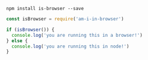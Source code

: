 `npm install is-browser --save`

```javascript
const isBrowser = require('am-i-in-browser')

if (isBrowser()) {
  console.log('you are running this in a browser!')
} else {
  console.log('you are running this in node!')
}
```
